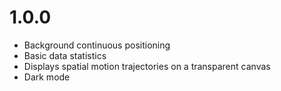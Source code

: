 
# 1.0.0
- Background continuous positioning
- Basic data statistics
- Displays spatial motion trajectories on a transparent canvas
- Dark mode


